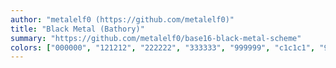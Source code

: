 ```yaml
---
author: "metalelf0 (https://github.com/metalelf0)"
title: "Black Metal (Bathory)"
summary: "https://github.com/metalelf0/base16-black-metal-scheme"
colors: ["000000", "121212", "222222", "333333", "999999", "c1c1c1", "999999", "c1c1c1", "5f8787", "aaaaaa", "e78a53", "fbcb97", "aaaaaa", "888888", "999999", "444444"]
---
```

